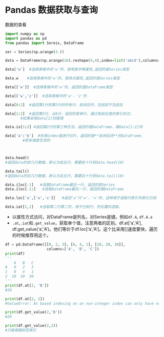 # Pandas 数据获取与查询 

数据的查看

```python
import numpy as np
import pandas as pd
from pandas import Sereis, DataFrame

ser = Series(np.arange(3.))

data = DataFrame(np.arange(16).reshape(4,4),index=list('abcd'),columns=list('wxyz'))

data['w']  #选择表格中的'w'列，使用类字典属性,返回的是Series类型

data.w    #选择表格中的'w'列，使用点属性,返回的是Series类型

data[['w']]  #选择表格中的'w'列，返回的是DataFrame类型

data[['w','z']]  #选择表格中的'w'、'z'列

data[0:2]  #返回第1行到第2行的所有行，前闭后开，包括前不包括后

data[1:2]  #返回第2行，从0计，返回的是单行，通过有前后值的索引形式，
       #如果采用data[1]则报错

data.ix[1:2] #返回第2行的第三种方法，返回的是DataFrame，跟data[1:2]同

data['a':'b']  #利用index值进行切片，返回的是**前闭后闭**的DataFrame, 
        #即末端是包含的  



data.head()  
#返回data的前几行数据，默认为前五行，需要前十行则data.head(10)

data.tail()  
#返回data的后几行数据，默认为后五行，需要后十行则data.tail(10)

data.iloc[-1]   #选取DataFrame最后一行，返回的是Series
data.iloc[-1:]   #选取DataFrame最后一行，返回的是DataFrame

data.loc['a',['w','x']]   #返回‘a’行'w'、'x'列，这种用于选取行索引列索引已知

data.iat[1,1]   #选取第二行第二列，用于已知行、列位置的选取。


```

- 以属性方式访问，对DataFrame是列名，对Series是键。例如`df.A`, `df.A.a`
- `.at`,`.iat`和`.get_value`，获取单个值，注意两者的区别。df.at[‘a’,‘A’], df.get_value(‘a’,‘A’)。他们等价于df.loc[‘a’,‘A’]。这个比采用[]速度要快，遍历的时候推荐用这个。

```python
df = pd.DataFrame([[0, 2, 3], [0, 4, 1], [10, 20, 30]],
                   columns=['A', 'B', 'C'])
print(df)
'''
    A   B   C
0   0   2   3
1   0   4   1
2  10  20  30
'''
print(df.at[2, 'B'])
#20

print(df.at[2, 2])
#ValueError: At based indexing on an non-integer index can only have non-integer indexers

print(df.get_value(2,'B'))
#20

print(df.get_value(2,2))
#只能根据标签索引

```

